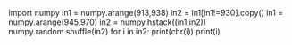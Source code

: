 import numpy
in1 = numpy.arange(913,938)
in2 = in1[in1!=930].copy()
in1 = numpy.arange(945,970)
in2 = numpy.hstack((in1,in2))
numpy.random.shuffle(in2)
for i in in2:
    print(chr(i))
    print(i)

